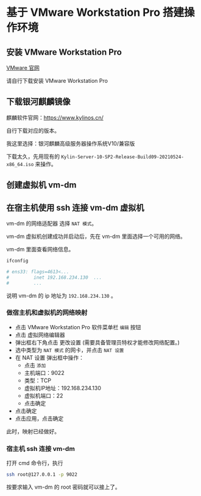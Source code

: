 # 基于 VMware Workstation Pro 搭建操作环境

## 安装 VMware Workstation Pro

[VMware 官网](https://www.vmware.com/)

请自行下载安装 VMware Workstation Pro

## 下载银河麒麟镜像

麒麟软件官网：https://www.kylinos.cn/

自行下载对应的版本。

我这里选择：银河麒麟高级服务器操作系统V10/兼容版

下载太久，先用现有的 `Kylin-Server-10-SP2-Release-Build09-20210524-x86_64.iso` 来操作。

## 创建虚拟机 vm-dm



## 在宿主机使用 ssh 连接 vm-dm 虚拟机

vm-dm 的网络适配器 选择 `NAT 模式`。

vm-dm 虚拟机创建成功并启动后，先在 vm-dm 里面选择一个可用的网络。

vm-dm 里面查看网络信息。

```sh
ifconfig

# ens33: flags=4613<...
#         inet 192.168.234.130  ...
#         ...
```

说明 vm-dm 的 ip 地址为 `192.168.234.130` 。

### 做宿主机和虚拟机的网络映射

- 点击 VMware Workstation Pro 软件菜单栏 `编辑` 按钮
- 点击 虚拟网络编辑器
- 弹出框右下角点击 更改设置 (需要具备管理员特权才能修改网络配置。)
- 选中类型为 `NAT 模式` 的网卡，并点击 `NAT 设置`
- 在 NAT 设置 弹出框中操作：
  - 点击 `添加`
  - 主机端口：9022
  - 类型：TCP
  - 虚拟机IP地址：192.168.234.130
  - 虚拟机端口：22
  - 点击确定
- 点击确定
- 点击应用，点击确定

此时，映射已经做好。

### 宿主机 ssh 连接 vm-dm

打开 cmd 命令行，执行

```sh
ssh root@127.0.0.1 -p 9022
```

按要求输入 vm-dm 的 root 密码就可以接上了。